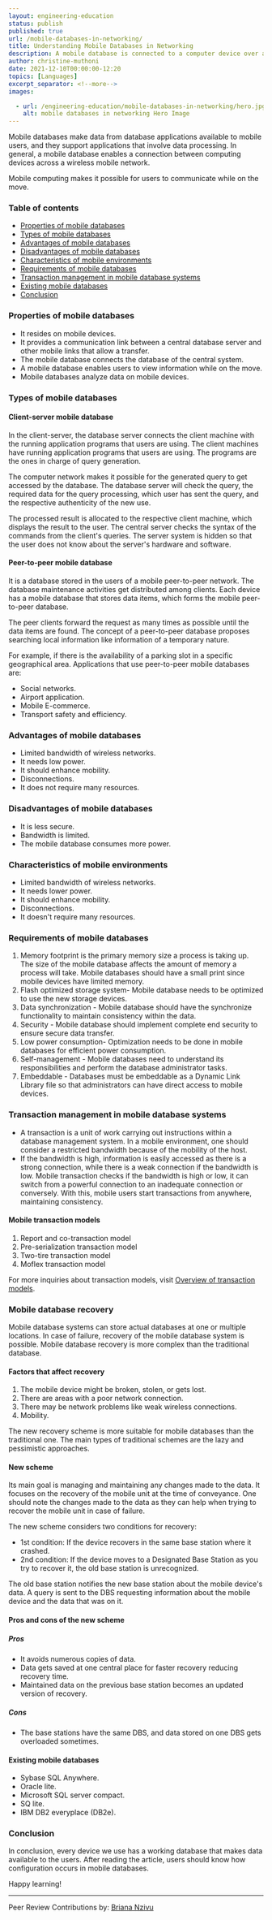 ```yaml
---
layout: engineering-education
status: publish
published: true
url: /mobile-databases-in-networking/
title: Understanding Mobile Databases in Networking
description: A mobile database is connected to a computer device over a wireless mobile network. This article will cover mobile databases in networking.
author: christine-muthoni
date: 2021-12-10T00:00:00-12:20
topics: [Languages]
excerpt_separator: <!--more-->
images:

  - url: /engineering-education/mobile-databases-in-networking/hero.jpg
    alt: mobile databases in networking Hero Image
---
```

Mobile databases make data from database applications available to mobile users, and they support applications that involve data processing. In general, a mobile database enables a connection between computing devices across a wireless mobile network.
<!--more-->
Mobile computing makes it possible for users to communicate while on the move.

### Table of contents
- [ Properties of mobile databases](#Properties-of-mobile-databases)
- [ Types of mobile databases](#Types-of-mobile-databases)
- [Advantages of mobile databases](#Advantages-of-mobile-databases)
- [Disadvantages of mobile databases](#Disdvantages-of-mobile-databases)
- [Characteristics of mobile environments](#Characteristics-of-mobile-environments)
- [Requirements of mobile databases](#Requirements-of-mobile-databases)
- [Transaction management in mobile database systems](#Transaction-management-in-mobile-database-systems)
- [Existing mobile databases](#Existing-mobile-databases)
- [Conclusion](#conclusion)

### Properties of mobile databases
- It resides on mobile devices.
- It provides a communication link between a central database server and other mobile links that allow a transfer.
- The mobile database connects the database of the central system.
- A mobile database enables users to view information while on the move.
- Mobile databases analyze data on mobile devices.

### Types of mobile databases
#### Client-server mobile database
In the client-server, the database server connects the client machine with the running application programs that users are using. The client machines have running application programs that users are using. The programs are the ones in charge of query generation. 

The computer network makes it possible for the generated query to get accessed by the database. The database server will check the query, the required data for the query processing, which user has sent the query, and the respective authenticity of the new use. 

The processed result is allocated to the respective client machine, which displays the result to the user. The central server checks the syntax of the commands from the client's queries. The server system is hidden so that the user does not know about the server's hardware and software.

#### Peer-to-peer mobile database
It is a database stored in the users of a mobile peer-to-peer network. The database maintenance activities get distributed among clients. Each device has a mobile database that stores data items, which forms the mobile peer-to-peer database. 

The peer clients forward the request as many times as possible until the data items are found. The concept of a peer-to-peer database proposes searching local information like information of a temporary nature. 

For example, if there is the availability of a parking slot in a specific geographical area. Applications that use peer-to-peer mobile databases are:
- Social networks.
- Airport application.
- Mobile E-commerce.
- Transport safety and efficiency.

### Advantages of mobile databases
- Limited bandwidth of wireless networks.
- It needs low power.
- It should enhance mobility.
- Disconnections.
- It does not require many resources.

### Disadvantages of mobile databases
- It is less secure.
- Bandwidth is limited.
- The mobile database consumes more power.

### Characteristics of mobile environments
- Limited bandwidth of wireless networks.
- It needs lower power.
- It should enhance mobility.
- Disconnections.
- It doesn't require many resources.

### Requirements of mobile databases
1. Memory footprint is the primary memory size a process is taking up. The size of the mobile database affects the amount of memory a process will take. Mobile databases should have a small print since mobile devices have limited memory.
2. Flash optimized storage system- Mobile database needs to be optimized to use the new storage devices. 
3. Data synchronization - Mobile database should have the synchronize functionality to maintain consistency within the data.
4. Security - Mobile database should implement complete end security to ensure secure data transfer.
5. Low power consumption- Optimization needs to be done in mobile databases for efficient power consumption.
6. Self-management - Mobile databases need to understand its responsibilities and perform the database administrator tasks.
7. Embeddable - Databases must be embeddable as a Dynamic Link Library file so that administrators can have direct access to mobile devices.

### Transaction management in mobile database systems
- A transaction is a unit of work carrying out instructions within a database management system. In a mobile environment, one should consider a restricted bandwidth because of the mobility of the host.
- If the bandwidth is high, information is easily accessed as there is a strong connection, while there is a weak connection if the bandwidth is low. Mobile transaction checks if the bandwidth is high or low, it can switch from a powerful connection to an inadequate connection or conversely. With this, mobile users start transactions from anywhere, maintaining consistency.

#### Mobile transaction models
1. Report and co-transaction model
2. Pre-serialization transaction model
3. Two-tire transaction model
4. Moflex transaction model

For more inquiries about transaction models, visit [Overview of transaction models](https://citeseerx.ist.psu.edu/viewdoc/download?doi=10.1.1.22.2097&rep=rep1&type=pdf).
 
### Mobile database recovery
Mobile database systems can store actual databases at one or multiple locations. In case of failure, recovery of the mobile database system is possible. Mobile database recovery is more complex than the traditional database.

#### Factors that affect recovery
1. The mobile device might be broken, stolen, or gets lost.
2. There are areas with a poor network connection.
3. There may be network problems like weak wireless connections.
4. Mobility.

The new recovery scheme is more suitable for mobile databases than the traditional one. The main types of traditional schemes are the lazy and pessimistic approaches.

#### New scheme
Its main goal is managing and maintaining any changes made to the data. It focuses on the recovery of the mobile unit at the time of conveyance. One should note the changes made to the data as they can help when trying to recover the mobile unit in case of failure. 

The new scheme considers two conditions for recovery:
- 1st condition: If the device recovers in the same base station where it crashed.
- 2nd condition: If the device moves to a Designated Base Station as you try to recover it, the old base station is unrecognized.

The old base station notifies the new base station about the mobile device's data. A query is sent to the DBS requesting information about the mobile device and the data that was on it.

#### Pros and cons of the new scheme
##### Pros
- It avoids numerous copies of data.
- Data gets saved at one central place for faster recovery reducing recovery time.
- Maintained data on the previous base station becomes an updated version of recovery.

##### Cons
- The base stations have the same DBS, and data stored on one DBS gets overloaded sometimes.

#### Existing mobile databases
- Sybase SQL Anywhere.
- Oracle lite.
- Microsoft SQL server compact.
- SQ lite.
- IBM DB2 everyplace (DB2e).
 
### Conclusion
In conclusion, every device we use has a working database that makes data available to the users. After reading the article, users should know how configuration occurs in mobile databases.

Happy learning!

---
Peer Review Contributions by: [Briana Nzivu](/engineering-education/authors/briana-nzivu/)
